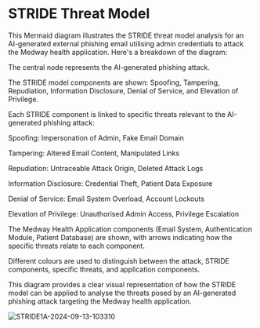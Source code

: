 # STRIDE Threat Model


This Mermaid diagram illustrates the STRIDE threat model analysis for an AI-generated external phishing email utilising admin credentials to attack the Medway health application. Here's a breakdown of the diagram:

The central node represents the AI-generated phishing attack.

The STRIDE model components are shown: Spoofing, Tampering, Repudiation, Information Disclosure, Denial of Service, and Elevation of Privilege.

Each STRIDE component is linked to specific threats relevant to the AI-generated phishing attack:

Spoofing: Impersonation of Admin, Fake Email Domain

Tampering: Altered Email Content, Manipulated Links

Repudiation: Untraceable Attack Origin, Deleted Attack Logs

Information Disclosure: Credential Theft, Patient Data Exposure

Denial of Service: Email System Overload, Account Lockouts

Elevation of Privilege: Unauthorised Admin Access, Privilege Escalation

The Medway Health Application components (Email System, Authentication Module, Patient Database) are shown, with arrows indicating how the specific threats relate to each component.

Different colours are used to distinguish between the attack, STRIDE components, specific threats, and application components.

This diagram provides a clear visual representation of how the STRIDE model can be applied to analyse the threats posed by an AI-generated phishing attack targeting the Medway health application.





![STRIDE1A-2024-09-13-103310](https://github.com/user-attachments/assets/f5b9df81-5eb6-459b-809a-86fb54c13fb2)
